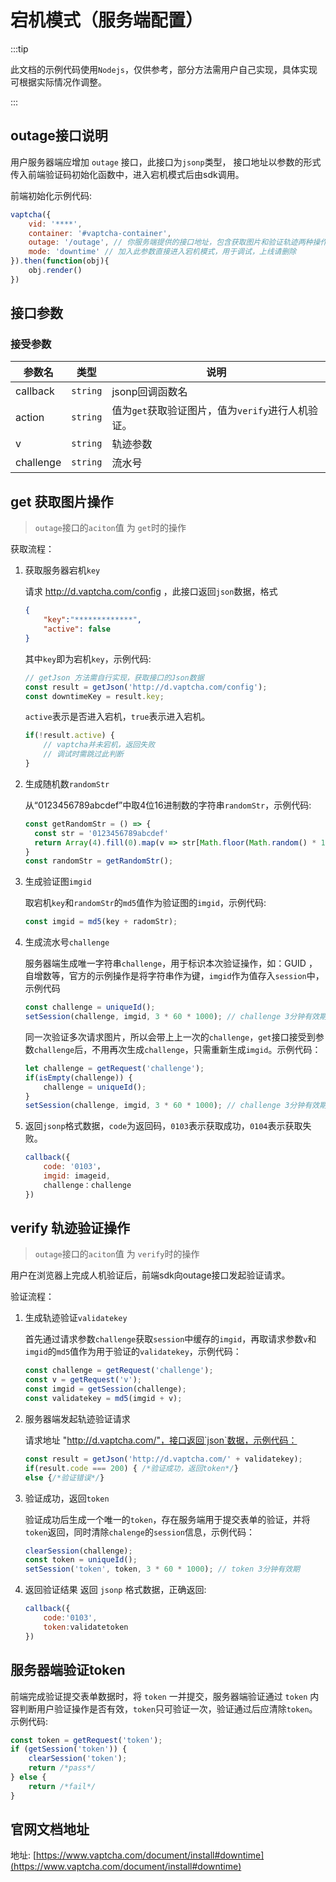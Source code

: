 # 宕机模式（服务端配置）

:::tip

此文档的示例代码使用`Nodejs`，仅供参考，部分方法需用户自己实现，具体实现可根据实际情况作调整。

:::

##  outage接口说明

用户服务器端应增加 `outage` 接口，此接口为`jsonp`类型， 接口地址以参数的形式传入前端验证码初始化函数中，进入宕机模式后由sdk调用。

前端初始化示例代码: 

```javascript
vaptcha({
    vid: '****',
    container: '#vaptcha-container',
    outage: '/outage', // 你服务端提供的接口地址，包含获取图片和验证轨迹两种操作
    mode: 'downtime' // 加入此参数直接进入宕机模式，用于调试，上线请删除
}).then(function(obj){
    obj.render()
})
```



## 接口参数

### 接受参数

| 参数名    | 类型     | 说明                                              |
| --------- | -------- | ------------------------------------------------- |
| callback  | `string` | jsonp回调函数名                                   |
| action    | `string` | 值为`get`获取验证图片，值为`verify`进行人机验证。 |
| v         | `string` | 轨迹参数                                          |
| challenge | `string` | 流水号                                            |



## get 获取图片操作

> `outage`接口的`aciton`值 为 `get`时的操作

获取流程：

1. 获取服务器宕机`key`

   请求 http://d.vaptcha.com/config ，此接口返回`json`数据，格式

   ```json
   {
       "key":"*************",
       "active": false
   }
   ```

   其中`key`即为宕机`key`，示例代码:

   ```javascript
   // getJson 方法需自行实现，获取接口的Json数据
   const result = getJson('http://d.vaptcha.com/config');
   const downtimeKey = result.key;
   ```

   `active`表示是否进入宕机，`true`表示进入宕机。

   ```javascript
   if(!result.active) {
       // vaptcha并未宕机，返回失败
       // 调试时需跳过此判断
   }
   ```

2. 生成随机数`randomStr`

   从“0123456789abcdef”中取4位16进制数的字符串`randomStr`，示例代码:

   ```javascript
   const getRandomStr = () => {
     const str = '0123456789abcdef'
     return Array(4).fill(0).map(v => str[Math.floor(Math.random() * 16)]).join('')
   }
   const randomStr = getRandomStr();
   ```

3. 生成验证图`imgid`

   取宕机`key`和`randomStr`的`md5`值作为验证图的`imgid`，示例代码:

   ```javascript
   const imgid = md5(key + radomStr);
   ```

4. 生成流水号`challenge`

   服务器端生成唯一字符串`challenge`，用于标识本次验证操作，如：GUID ，自增数等，官方的示例操作是将字符串作为键，`imgid`作为值存入`session`中，示例代码

   ```javascript
   const challenge = uniqueId();
   setSession(challenge, imgid, 3 * 60 * 1000); // challenge 3分钟有效期
   ```

   同一次验证多次请求图片，所以会带上上一次的`challenge`，`get`接口接受到参数`challenge`后，不用再次生成`challenge`，只需重新生成`imgid`。示例代码：

   ```javascript
   let challenge = getRequest('challenge');
   if(isEmpty(challenge)) {
       challenge = uniqueId();
   }
   setSession(challenge, imgid, 3 * 60 * 1000); // challenge 3分钟有效期
   ```

5. 返回`jsonp`格式数据，`code`为返回码，`0103`表示获取成功，`0104`表示获取失败。

   ```javascript
   callback({
       code: '0103'，
       imgid: imageid,
       challenge：challenge
   })
   ```

## verify 轨迹验证操作

> `outage`接口的`aciton`值 为 `verify`时的操作

用户在浏览器上完成人机验证后，前端sdk向outage接口发起验证请求。

验证流程：

1. 生成轨迹验证`validatekey`

   首先通过请求参数`challenge`获取`session`中缓存的`imgid`，再取请求参数`v`和`imgid`的`md5`值作为用于验证的`validatekey`，示例代码：

   ```javascript
   const challenge = getRequest('challenge');
   const v = getRequest('v');
   const imgid = getSession(challenge);
   const validatekey = md5(imgid + v);
   ```

2. 服务器端发起轨迹验证请求

   请求地址 "http://d.vaptcha.com/"，接口返回`json`数据，示例代码：

   ```javascript
   const result = getJson('http://d.vaptcha.com/' + validatekey);
   if(result.code === 200) { /*验证成功，返回token*/}
   else {/*验证错误*/}
   ```

3. 验证成功，返回`token`

   验证成功后生成一个唯一的`token`，存在服务端用于提交表单的验证，并将`token`返回，同时清除`chalenge`的`session`信息，示例代码：

   ```javascript
   clearSession(challenge);
   const token = uniqueId();
   setSession('token', token, 3 * 60 * 1000); // token 3分钟有效期
   ```

4. 返回验证结果
   返回 `jsonp` 格式数据，正确返回:

   ```javascript
   callback({
       code:'0103',
       token:validatetoken
   })
   ```

## 服务器端验证token

前端完成验证提交表单数据时，将 `token` 一并提交，服务器端验证通过 `token` 内容判断用户验证操作是否有效，`token`只可验证一次，验证通过后应清除`token`。示例代码:

```javascript
const token = getRequest('token');
if (getSession('token')) {
    clearSession('token');
    return /*pass*/
} else {
    return /*fail*/
}
```

## 官网文档地址
地址: [https://www.vaptcha.com/document/install#downtime](https://www.vaptcha.com/document/install#downtime)